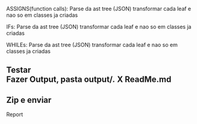 ASSIGNS(function calls):
    Parse da ast tree (JSON)
    transformar cada leaf e nao so em classes ja criadas

IFs:
    Parse da ast tree (JSON)
    transformar cada leaf e nao so em classes ja criadas

WHILEs:
    Parse da ast tree (JSON)
    transformar cada leaf e nao so em classes ja criadas


Testar				
Fazer Output, pasta output/*.*	X
ReadMe.md
---
Zip e enviar
---

Report

